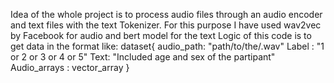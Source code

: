 Idea of the whole project is to process audio files through an audio encoder and text files with the text Tokenizer. 
For this purpose I have used wav2vec by Facebook for audio and bert model for the text
Logic of this code is to get data in the format like:
dataset{
        audio_path: "path/to/the/.wav"
        Label : "1 or 2 or 3 or 4 or 5"
        Text: "Included age and sex of the partipant"
        Audio_arrays : vector_array
        }
